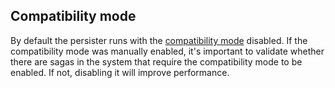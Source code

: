## Compatibility mode

By default the persister runs with the [compatibility mode](/persistence/azure-table/configuration.md#saga-compatibility-configuration) disabled. If the compatibility mode was manually enabled, it's important to validate whether there are sagas in the system that require the compatibility mode to be enabled.
If not, disabling it will improve performance.